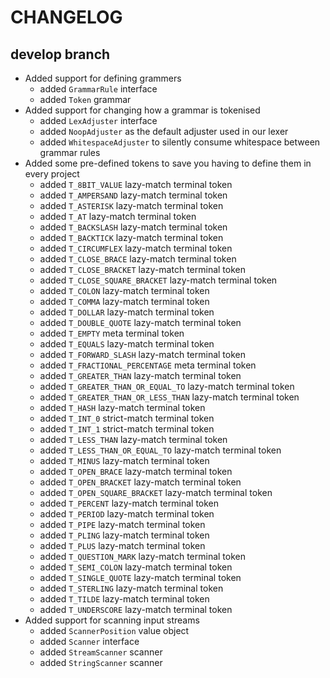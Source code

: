 # CHANGELOG

## develop branch

* Added support for defining grammers
  - added `GrammarRule` interface
  - added `Token` grammar
* Added support for changing how a grammar is tokenised
  - added `LexAdjuster` interface
  - added `NoopAdjuster` as the default adjuster used in our lexer
  - added `WhitespaceAdjuster` to silently consume whitespace between grammar rules
* Added some pre-defined tokens to save you having to define them in every project
  - added `T_8BIT_VALUE` lazy-match terminal token
  - added `T_AMPERSAND` lazy-match terminal token
  - added `T_ASTERISK` lazy-match terminal token
  - added `T_AT` lazy-match terminal token
  - added `T_BACKSLASH` lazy-match terminal token
  - added `T_BACKTICK` lazy-match terminal token
  - added `T_CIRCUMFLEX` lazy-match terminal token
  - added `T_CLOSE_BRACE` lazy-match terminal token
  - added `T_CLOSE_BRACKET` lazy-match terminal token
  - added `T_CLOSE_SQUARE_BRACKET` lazy-match terminal token
  - added `T_COLON` lazy-match terminal token
  - added `T_COMMA` lazy-match terminal token
  - added `T_DOLLAR` lazy-match terminal token
  - added `T_DOUBLE_QUOTE` lazy-match terminal token
  - added `T_EMPTY` meta terminal token
  - added `T_EQUALS` lazy-match terminal token
  - added `T_FORWARD_SLASH` lazy-match terminal token
  - added `T_FRACTIONAL_PERCENTAGE` meta terminal token
  - added `T_GREATER_THAN` lazy-match terminal token
  - added `T_GREATER_THAN_OR_EQUAL_TO` lazy-match terminal token
  - added `T_GREATER_THAN_OR_LESS_THAN` lazy-match terminal token
  - added `T_HASH` lazy-match terminal token
  - added `T_INT_0` strict-match terminal token
  - added `T_INT_1` strict-match terminal token
  - added `T_LESS_THAN` lazy-match terminal token
  - added `T_LESS_THAN_OR_EQUAL_TO` lazy-match terminal token
  - added `T_MINUS` lazy-match terminal token
  - added `T_OPEN_BRACE` lazy-match terminal token
  - added `T_OPEN_BRACKET` lazy-match terminal token
  - added `T_OPEN_SQUARE_BRACKET` lazy-match terminal token
  - added `T_PERCENT` lazy-match terminal token
  - added `T_PERIOD` lazy-match terminal token
  - added `T_PIPE` lazy-match terminal token
  - added `T_PLING` lazy-match terminal token
  - added `T_PLUS` lazy-match terminal token
  - added `T_QUESTION_MARK` lazy-match terminal token
  - added `T_SEMI_COLON` lazy-match terminal token
  - added `T_SINGLE_QUOTE` lazy-match terminal token
  - added `T_STERLING` lazy-match terminal token
  - added `T_TILDE` lazy-match terminal token
  - added `T_UNDERSCORE` lazy-match terminal token
* Added support for scanning input streams
  - added `ScannerPosition` value object
  - added `Scanner` interface
  - added `StreamScanner` scanner
  - added `StringScanner` scanner
